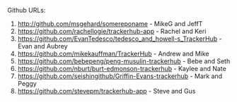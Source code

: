Github URLs:

1. http://github.com/msgehard/somereponame - MikeG and JeffT
1. https://github.com/rachellogie/trackerhub-app  - Rachel and Keri
1. https://github.com/EvanTedesco/tedesco_and_howell-s_TrackerHub  -Evan and Aubrey
1. https://github.com/mikekauffman/TrackerHub - Andrew and Mike
1. https://github.com/bebepeng/peng-musulin-trackerhub - Bebe and Seth
1. https://github.com/nburt/burt-edmonson-trackerhub - Kaylee and Nate
1. https://github.com/seishingithub/Griffin-Evans-trackerhub - Mark and Peggy
1. https://github.com/stevepm/trackerhub-app - Steve and Gus
